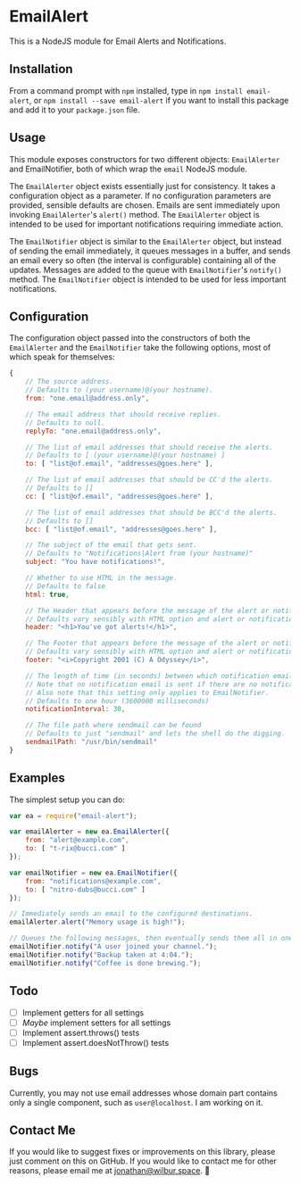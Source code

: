 # EmailAlert

This is a NodeJS module for Email Alerts and Notifications.

## Installation

From a command prompt with `npm` installed, type in `npm install email-alert`,
or `npm install --save email-alert` if you want to install this package and add
it to your `package.json` file.

## Usage

This module exposes constructors for two different objects: `EmailAlerter` and
EmailNotifier, both of which wrap the `email` NodeJS module. 

The `EmailAlerter` object exists essentially just for consistency. It takes a
configuration object as a parameter. If no configuration parameters are
provided, sensible defaults are chosen. Emails are sent immediately upon
invoking `EmailAlerter`'s `alert()` method. The `EmailAlerter` object is
intended to be used for important notifications requiring immediate action.

The `EmailNotifier` object is similar to the `EmailAlerter` object, but instead
of sending the email immediately, it queues messages in a buffer, and sends an
email every so often (the interval is configurable) containing all of the
updates. Messages are added to the queue with `EmailNotifier`'s `notify()`
method. The `EmailNotifier` object is intended to be used for less important
notifications.

## Configuration

The configuration object passed into the constructors of both the
`EmailAlerter` and the `EmailNotifier` take the following options, most of
which speak for themselves:

```javascript
{
    // The source address.
    // Defaults to (your username)@(your hostname).
    from: "one.email@address.only", 

    // The email address that should receive replies.
    // Defaults to null.
    replyTo: "one.email@address.only", 

    // The list of email addresses that should receive the alerts.
    // Defaults to [ (your username)@(your hostname) ]
    to: [ "list@of.email", "addresses@goes.here" ], 

    // The list of email addresses that should be CC'd the alerts.
    // Defaults to []
    cc: [ "list@of.email", "addresses@goes.here" ],

    // The list of email addresses that should be BCC'd the alerts.
    // Defaults to []
    bcc: [ "list@of.email", "addresses@goes.here" ],

    // The subject of the email that gets sent.
    // Defaults to "Notifications|Alert from (your hostname)"
    subject: "You have notifications!",

    // Whether to use HTML in the message.
    // Defaults to false
    html: true,

    // The Header that appears before the message of the alert or notifications
    // Defaults vary sensibly with HTML option and alert or notification.
    header: "<h1>You've got alerts!</h1>",

    // The Footer that appears before the message of the alert or notifications
    // Defaults vary sensibly with HTML option and alert or notification.
    footer: "<i>Copyright 2001 (C) A Odyssey</i>",

    // The length of time (in seconds) between which notification emails are sent
    // Note that no notification email is sent if there are no notifications.
    // Also note that this setting only applies to EmailNotifier.
    // Defaults to one hour (3600000 milliseconds)
    notificationInterval: 30,

    // The file path where sendmail can be found
    // Defaults to just "sendmail" and lets the shell do the digging.
    sendmailPath: "/usr/bin/sendmail"
}
```

## Examples

The simplest setup you can do:

```javascript
var ea = require("email-alert");

var emailAlerter = new ea.EmailAlerter({
    from: "alert@example.com",
    to: [ "t-rix@bucci.com" ]
});

var emailNotifier = new ea.EmailNotifier({
    from: "notifications@example.com",
    to: [ "nitro-dubs@bucci.com" ]
});

// Immediately sends an email to the configured destinations.
emailAlerter.alert("Memory usage is high!");

// Queues the following messages, then eventually sends them all in one email.
emailNotifier.notify("A user joined your channel.");
emailNotifier.notify("Backup taken at 4:04.");
emailNotifier.notify("Coffee is done brewing.");

```

## Todo

- [ ] Implement getters for all settings
- [ ] *Maybe* implement setters for all settings
- [ ] Implement assert.throws() tests
- [ ] Implement assert.doesNotThrow() tests

## Bugs

Currently, you may not use email addresses whose domain part contains only a
single component, such as `user@localhost`. I am working on it.

## Contact Me

If you would like to suggest fixes or improvements on this library, please just
comment on this on GitHub. If you would like to contact me for other reasons,
please email me at [jonathan@wilbur.space](mailto:jonathan@wilbur.space). :boar: